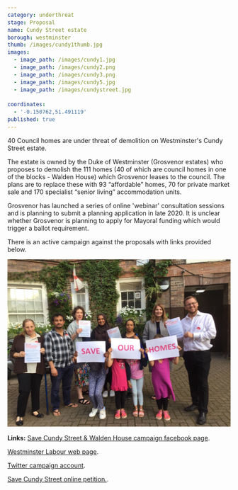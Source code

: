 ```yaml
---
category: underthreat
stage: Proposal 
name: Cundy Street estate 
borough: westminster
thumb: /images/cundy1thumb.jpg
images:
  - image_path: /images/cundy1.jpg
  - image_path: /images/cundy2.png
  - image_path: /images/cundy3.png
  - image_path: /images/cundy5.jpg
  - image_path: /images/cundystreet.jpg

coordinates:
  - '-0.150762,51.491119'
published: true
---
```

40 Council homes are under threat of demolition on Westminster's Cundy Street estate.

The estate is owned by the Duke of Westminster (Grosvenor estates) who proposes to demolish the 111 homes (40 of which are council homes in one of the blocks - Walden House) which Grosvenor leases to the council. The plans are to replace these with 93 “affordable” homes, 70 for private market sale and 170 specialist “senior living” accommodation units.

Grosvenor has launched a series of online 'webinar' consultation sessions and is planning to submit a planning application in late 2020. It is unclear whether Grosvenor is planning to apply for Mayoral funding which would trigger a ballot requirement.

There is an active campaign against the proposals with links provided below.

<img src="/images/cundysaveourhomes.jpg" class="img-fluid rounded img-thumbnail">

__Links:__
[Save Cundy Street & Walden House campaign facebook page](https://business.facebook.com/savecundystreetandwaldenhouse/?__tn__=K-R&eid=ARCU6EkmWFjRLsSiZiHpK8HhmvH_D0BZB_MeEm9N83Eo10vqxRN2K5mC0dQavquellCeTNHJv2qS29Co&fref=mentions).

[Westminster Labour web page](https://www.westminsterlabour.org.uk/westminster-news/2019/08/18/cundy-street-quarter-churchill-labour-councillors-support-residents-facing-demolition/).

[Twitter campaign account](https://twitter.com/SaveCundyWalden).

[Save Cundy Street online petition.](https://www.change.org/p/grosvenor-group-save-cundy-street-and-walden-house).
